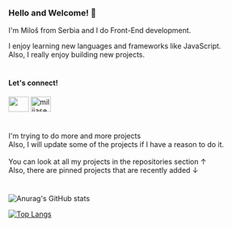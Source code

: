 ### Hello and Welcome! 👋 <br /> 
I'm Miloš from Serbia and I do Front-End development. <br />

I enjoy learning new languages and frameworks like JavaScript. <br />
Also, I really enjoy building new projects.

#

#### Let's connect! <br />
<p align="left">
<a href="https://www.linkedin.com/in/miloš-milijašević-bba197234/" target="_blank"><img align="center" src="https://raw.githubusercontent.com/rahuldkjain/github-profile-readme-generator/master/src/images/icons/Social/linked-in-alt.svg" alt="" height="30" width="40" /></a>
<a href="https://twitter.com/milijasevic00" target="_blank"><img align="center" src="https://raw.githubusercontent.com/rahuldkjain/github-profile-readme-generator/master/src/images/icons/Social/twitter.svg" alt="milijasevic00" height="30" width="40" /></a>
</p>

#

I'm trying to do more and more projects <br>
Also, I will update some of the projects if I have a reason to do it. <br> <br>
You can look at all my projects in the repositories section ↑ <br>
Also, there are pinned projects that are recently added ↓

#

![Anurag's GitHub stats](https://github-readme-stats.vercel.app/api?username=MilosM00&show_icons=true)

[![Top Langs](https://github-readme-stats.vercel.app/api/top-langs/?username=MilosM00&layout=compact)](https://github.com/anuraghazra/github-readme-stats)
